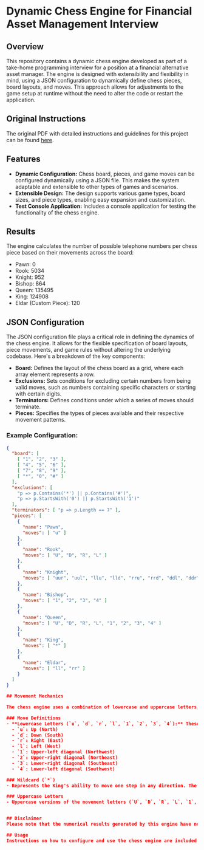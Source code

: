 # Dynamic Chess Engine for Financial Asset Management Interview

## Overview
This repository contains a dynamic chess engine developed as part of a take-home programming interview for a position at a financial alternative asset manager. The engine is designed with extensibility and flexibility in mind, using a JSON configuration to dynamically define chess pieces, board layouts, and moves. This approach allows for adjustments to the game setup at runtime without the need to alter the code or restart the application.

## Original Instructions
The original PDF with detailed instructions and guidelines for this project can be found [here](./Chess.pdf).

## Features
- **Dynamic Configuration:** Chess board, pieces, and game moves can be configured dynamically using a JSON file. This makes the system adaptable and extensible to other types of games and scenarios.
- **Extensible Design:** The design supports various game types, board sizes, and piece types, enabling easy expansion and customization.
- **Test Console Application:** Includes a console application for testing the functionality of the chess engine.

## Results
The engine calculates the number of possible telephone numbers per chess piece based on their movements across the board:
- Pawn: 0
- Rook: 5034
- Knight: 952
- Bishop: 864
- Queen: 135495
- King: 124908
- Eldar (Custom Piece): 120

## JSON Configuration
The JSON configuration file plays a critical role in defining the dynamics of the chess engine. It allows for the flexible specification of board layouts, piece movements, and game rules without altering the underlying codebase. Here's a breakdown of the key components:

- **Board:** Defines the layout of the chess board as a grid, where each array element represents a row.
- **Exclusions:** Sets conditions for excluding certain numbers from being valid moves, such as numbers containing specific characters or starting with certain digits.
- **Terminators:** Defines conditions under which a series of moves should terminate.
- **Pieces:** Specifies the types of pieces available and their respective movement patterns.

### Example Configuration:
```json
{
  "board": [
    [ "1", "2", "3" ],
    [ "4", "5", "6" ],
    [ "7", "8", "9" ],
    [ "*", "0", "#" ]
  ],
  "exclusions": [
    "p => p.Contains('*') || p.Contains('#')",
    "p => p.StartsWith('0') || p.StartsWith('1')"
  ],
  "terminators": [ "p => p.Length == 7" ],
  "pieces": [
    {
      "name": "Pawn",
      "moves": [ "u" ]
    },
    {
      "name": "Rook",
      "moves": [ "U", "D", "R", "L" ]
    },
    {
      "name": "Knight",
      "moves": [ "uur", "uul", "llu", "lld", "rru", "rrd", "ddl", "ddr" ]
    },
    {
      "name": "Bishop",
      "moves": [ "1", "2", "3", "4" ]
    },
    {
      "name": "Queen",
      "moves": [ "U", "D", "R", "L", "1", "2", "3", "4" ]
    },
    {
      "name": "King",
      "moves": [ "*" ]
    },
    {
      "name": "Eldar",
      "moves": [ "ll", "rr" ]
    }
  ]
}

## Movement Mechanics

The chess engine uses a combination of lowercase and uppercase letters, along with a wildcard character, to define the movement patterns of pieces. Each piece has a set of valid moves represented in the JSON configuration.

### Move Definitions
- **Lowercase Letters (`u`, `d`, `r`, `l`, `1`, `2`, `3`, `4`):** These letters represent single-step movements in specific directions:
  - `u`: Up (North)
  - `d`: Down (South)
  - `r`: Right (East)
  - `l`: Left (West)
  - `1`: Upper-left diagonal (Northwest)
  - `2`: Upper-right diagonal (Northeast)
  - `3`: Lower-right diagonal (Southeast)
  - `4`: Lower-left diagonal (Southwest)

### Wildcard (`*`)
- Represents the King's ability to move one step in any direction. The wildcard pulls all possible one-step moves from the defined moves and applies them to the King's current position.

### Uppercase Letters
- Uppercase versions of the movement letters (`U`, `D`, `R`, `L`, `1`, `2`, `3`, `4`) indicate the piece can move in the specified direction continuously until it reaches the edge of the board or encounters an obstacle. This is typically used for pieces like the Rook, Bishop, and Queen.


## Disclaimer
Please note that the numerical results generated by this engine have not been independently verified for accuracy. While the engine has been tested using the accompanying console application, it does not include unit tests.

## Usage
Instructions on how to configure and use the chess engine are included in the JSON configuration file within this repository. Users can modify this file to test different configurations and scenarios without altering the core application.
